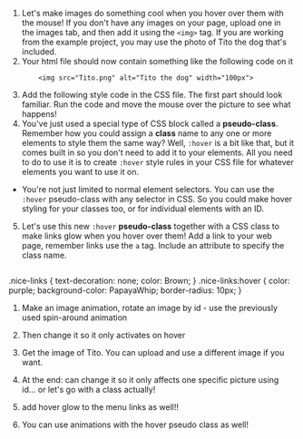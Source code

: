 1. Let's make images do something cool when you hover over them with the mouse! If you don't have any images on your page, upload one in the images tab, and then add it using the `<img>` tag. If you are working from the example project, you may use the photo of Tito the dog that's included.
2. Your html file should now contain something like the following code on it
    ```
        <img src="Tito.png" alt="Tito the dog" width="100px">
    ```  		
3. Add the following style code in the CSS file. The first part should look familiar. Run the code and move the mouse over the picture to see what happens!
4. You've just used a special type of CSS block called a **pseudo-class**. Remember how you could assign a **class** name to any one or more elements to style them the same way? Well, `:hover` is a bit like that, but it comes built in so you don't need to add it to your elements. All you need to do to use it is to create `:hover` style rules in your CSS file for whatever elements you want to use it on.
 * You're not just limited to normal element selectors. You can use the `:hover` pseudo-class with any selector in CSS. So you could make hover styling for your classes too, or for individual elements with an ID.
5. Let's use this new `:hover` **pseudo-class** together with a CSS class to make links glow when you hover over them! Add a link to your web page, remember links use the `a` tag. Include an attribute to specify the class name.  
  ```<a class="nice-links" href="http://www.failteireland.ie/">Irish Tourism website</a>
  ```
.nice-links {
  text-decoration: none;
  color: Brown;
}
.nice-links:hover {
  color: purple;
  background-color: PapayaWhip;
  border-radius: 10px;
}
1. Make an image animation, rotate an image by id - use the previously used spin-around animation
2. Then change it so it only activates on hover
3. Get the image of Tito. You can upload and use a different image if you want.


10. At the end: can change it so it only affects one specific picture using id... or let's go with a class actually!

11. add hover glow to the menu links as well!!

12. You can use animations with the hover pseudo class as well!

